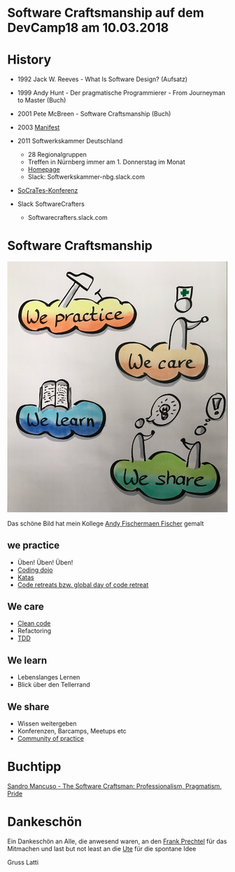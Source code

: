 Software Craftsmanship auf dem DevCamp18 am 10.03.2018
======================================================

# History

* 1992 Jack W. Reeves - What Is Software Design?  (Aufsatz)
* 1999 Andy Hunt - Der pragmatische Programmierer - From Journeyman to Master (Buch)
* 2001 Pete McBreen - Software Craftsmanship (Buch)
* 2003 [Manifest](http://manifesto.softwarecraftsmanship.org)
* 2011 Softwerkskammer Deutschland 
  * 28 Regionalgruppen
  * Treffen in Nürnberg immer am 1. Donnerstag im Monat
   * [Homepage](https://www.softwerkskammer.org/groups/)
   * Slack: Softwerkskammer-nbg.slack.com


* [SoCraTes-Konferenz](https://www.socrates-conference.de)

* Slack SoftwareCrafters
  * Softwarecrafters.slack.com


# Software Craftsmanship


![Foto Andy Fischer](https://github.com/LattiNbg/SoftwareCraftsmanship/blob/master/IMG_2007.JPG "Foto Andy Fischer")

Das schöne Bild hat mein Kollege [Andy Fischermaen Fischer](https://twitter.com/Fischermaen) gemalt

## we practice
* Üben! Üben! Üben!
* [Coding dojo](https://www.it-agile.de/wissen/agiles-engineering/code-katas-und-coding-dojos/)
 * [Katas](http://ccd-school.de/coding-dojo/)
* [Code retreats bzw. global day of code retreat](http://coderetreat.org)

## We care
* [Clean code](http://clean-code-developer.de)
* Refactoring
* [TDD](https://de.m.wikipedia.org/wiki/Testgetriebene_Entwicklung)

## We learn
* Lebenslanges Lernen
* Blick über den Tellerrand 

## We share 
* Wissen weitergeben
* Konferenzen, Barcamps, Meetups etc
* [Community of practice](https://de.m.wikipedia.org/wiki/Community_of_Practice)

# Buchtipp

[Sandro Mancuso - The Software Craftsman: Professionalism, Pragmatism, Pride](https://www.amazon.de/Software-Craftsman-Professionalism-Pragmatism-Robert/dp/0134052501/ref=sr_1_1?s=books-intl-de&ie=UTF8&qid=1520830463&sr=1-1)

# Dankeschön

Ein Dankeschön an Alle, die anwesend waren, an den [Frank Prechtel](https://twitter.com/FrankPrechtel) für das Mitmachen und last but not least an die [Ute](https://twitter.com/dot_ute) für die spontane Idee

Gruss Latti
